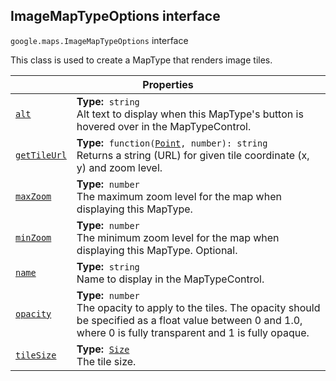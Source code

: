 
<h2 id="ImageMapTypeOptions">ImageMapTypeOptions interface</h2>
<p>
<code><span itemprop="path">google.maps</span>.<span itemprop="name">ImageMapTypeOptions</span></code>
interface
</p>
<p>This class is used to create a MapType that renders image tiles.</p>
<div class="devsite-table-wrapper"><table class="properties responsive" summary="interface ImageMapTypeOptions - Properties">
<thead>
<tr><th colspan="2">Properties</th>
</tr></thead>
<tbody>
<tr id="ImageMapTypeOptions.alt">
<td itemprop="property"><code><a class="secret-link" href="#ImageMapTypeOptions.alt"><span>alt</span></a></code></td>
<td><div><strong>Type:</strong>&nbsp; <code>string</code></div>
<div class="desc">Alt text to display when this MapType's button is hovered over in the MapTypeControl.</div></td>
</tr>
<tr id="ImageMapTypeOptions.getTileUrl">
<td itemprop="property"><code><a class="secret-link" href="#ImageMapTypeOptions.getTileUrl"><span>getTileUrl</span></a></code></td>
<td><div><strong>Type:</strong>&nbsp; <code>function(<a href="Point.md">Point</a>, number): string</code></div>
<div class="desc">Returns a string (URL) for given tile coordinate (x, y) and zoom level.</div></td>
</tr>
<tr id="ImageMapTypeOptions.maxZoom">
<td itemprop="property"><code><a class="secret-link" href="#ImageMapTypeOptions.maxZoom"><span>maxZoom</span></a></code></td>
<td><div><strong>Type:</strong>&nbsp; <code>number</code></div>
<div class="desc">The maximum zoom level for the map when displaying this MapType.</div></td>
</tr>
<tr id="ImageMapTypeOptions.minZoom">
<td itemprop="property"><code><a class="secret-link" href="#ImageMapTypeOptions.minZoom"><span>minZoom</span></a></code></td>
<td><div><strong>Type:</strong>&nbsp; <code>number</code></div>
<div class="desc">The minimum zoom level for the map when displaying this MapType. Optional.</div></td>
</tr>
<tr id="ImageMapTypeOptions.name">
<td itemprop="property"><code><a class="secret-link" href="#ImageMapTypeOptions.name"><span>name</span></a></code></td>
<td><div><strong>Type:</strong>&nbsp; <code>string</code></div>
<div class="desc">Name to display in the MapTypeControl.</div></td>
</tr>
<tr id="ImageMapTypeOptions.opacity">
<td itemprop="property"><code><a class="secret-link" href="#ImageMapTypeOptions.opacity"><span>opacity</span></a></code></td>
<td><div><strong>Type:</strong>&nbsp; <code>number</code></div>
<div class="desc">The opacity to apply to the tiles. The opacity should be specified as a float value between 0 and 1.0, where 0 is fully transparent and 1 is fully opaque.</div></td>
</tr>
<tr id="ImageMapTypeOptions.tileSize">
<td itemprop="property"><code><a class="secret-link" href="#ImageMapTypeOptions.tileSize"><span>tileSize</span></a></code></td>
<td><div><strong>Type:</strong>&nbsp; <code><a href="Size.md">Size</a></code></div>
<div class="desc">The tile size.</div></td>
</tr>
</tbody>
</table></div>
<script src="replace_links.js"></script>
